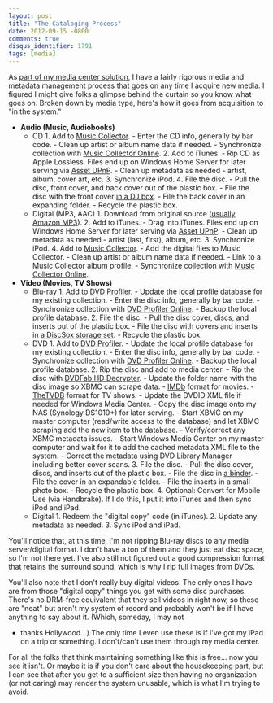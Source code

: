 ```yaml
---
layout: post
title: "The Cataloging Process"
date: 2012-09-15 -0800
comments: true
disqus_identifier: 1791
tags: [media]
---
```

As [part of my media center
solution](/archive/2008/09/30/overview-of-my-media-center-solution.aspx),
I have a fairly rigorous media and metadata management process that goes
on any time I acquire new media. I figured I might give folks a glimpse
behind the curtain so you know what goes on. Broken down by media type,
here's how it goes from acquisition to "in the system."

- **Audio (Music, Audiobooks)**
  - CD
        1. Add to [Music Collector](http://www.collectorz.com/music/).
            - Enter the CD info, generally by bar code.
            - Clean up artist or album name data if needed.
            - Synchronize collection with [Music Collector
                Online](http://connect.collectorz.com/users/tillig/music/view).
        2. Add to iTunes.
            - Rip CD as Apple Lossless. Files end up on Windows Home
                Server for later serving via [Asset
                UPnP](http://www.dbpoweramp.com/asset-upnp-dlna.htm).
            - Clean up metadata as needed - artist, album, cover art,
                etc.
        3. Synchronize iPod.
        4. File the disc.
            - Pull the disc, front cover, and back cover out of the
                plastic box.
            - File the disc with the front cover [in a DJ
                box](/archive/2011/05/20/media-storage.aspx).
            - File the back cover in an expanding folder.
            - Recycle the plastic box.
  - Digital (MP3, AAC)
        1. Download from original source ([usually Amazon
            MP3](http://www.amazon.com/MP3-Music-Download/b/?_encoding=UTF8&camp=1789&creative=390957&linkCode=ur2&node=163856011&redirect=true&tag=mhsvortex)).
        2. Add to iTunes.
            - Drag into iTunes. Files end up on Windows Home Server
                for later serving via [Asset
                UPnP](http://www.dbpoweramp.com/asset-upnp-dlna.htm).
            - Clean up metadata as needed - artist (last, first),
                album, etc.
        3. Synchronize iPod.
        4. Add to [Music Collector](http://www.collectorz.com/music/).
            - Add the digital files to Music Collector.
            - Clean up artist or album name data if needed.
            - Link to a Music Collector album profile.
            - Synchronize collection with [Music Collector
                Online](http://connect.collectorz.com/users/tillig/music/view).
- **Video (Movies, TV Shows)**
  - Blu-ray
        1. Add to [DVD Profiler](http://www.invelos.com/).
            - Update the local profile database for my existing
                collection.
            - Enter the disc info, generally by bar code.
            - Synchronize collection with [DVD Profiler
                Online](http://www.invelos.com/dvdcollection.aspx/tillig).
            - Backup the local profile database.
        2. File the disc.
            - Pull the disc cover, discs, and inserts out of the
                plastic box.
            - File the disc with covers and inserts in [a DiscSox
                storage
                set](/archive/2011/08/30/discsox-blu-ray-storage.aspx).
            - Recycle the plastic box.
  - DVD
        1. Add to [DVD Profiler](http://www.invelos.com/).
            - Update the local profile database for my existing
                collection.
            - Enter the disc info, generally by bar code.
            - Synchronize collection with [DVD Profiler
                Online](http://www.invelos.com/dvdcollection.aspx/tillig).
            - Backup the local profile database.
        2. Rip the disc and add to media center.
            - Rip the disc with [DVDFab HD
                Decrypter](http://www.dvdfab.com).
            - Update the folder name with the disc image so XBMC can
                scrape data.
                - [IMDb](http://www.imdb.com) format for movies.
                - [TheTVDB](http://thetvdb.com/) format for TV shows.
            - Update the DVDID XML file if needed for Windows Media
                Center.
            - Copy the disc image onto my NAS (Synology DS1010+) for
                later serving.
            - Start XBMC on my master computer (read/write access to
                the database) and let XBMC scraping add the new item to
                the database.
            - Verify/correct any XBMC metadata issues.
            - Start Windows Media Center on my master computer and
                wait for it to add the cached metadata XML file to the
                system.
            - Correct the metadata using DVD Library Manager including
                better cover scans.
        3. File the disc.
            - Pull the disc cover, discs, and inserts out of the
                plastic box.
            - File the disc in [a
                binder](/archive/2011/05/20/media-storage.aspx).
            - File the cover in an expandable folder.
            - File the inserts in a small photo box.
            - Recycle the plastic box.
        4. Optional: Convert for Mobile Use (via Handbrake). If I do
            this, I put it into iTunes and then sync iPod and iPad.
  - Digital
        1. Redeem the "digital copy" code (in iTunes).
        2. Update any metadata as needed.
        3. Sync iPod and iPad.

You'll notice that, at this time, I'm not ripping Blu-ray discs to any
media server/digital format. I don't have a ton of them and they just
eat disc space, so I'm not there yet. I've also still not figured out a
good compression format that retains the surround sound, which is why I
rip full images from DVDs.

You'll also note that I don't really buy digital videos. The only ones I
have are from those "digital copy" things you get with some disc
purchases. There's no DRM-free equivalent that they sell videos in right
now, so these are "neat" but aren't my system of record and probably
won't be if I have anything to say about it. (Which, someday, I may not

- thanks Hollywood...) The only time I even use these is if I've got my
iPad on a trip or something. I don't/can't use them through my media
center.

For all the folks that think maintaining something like this is free...
now you see it isn't. Or maybe it is if you don't care about the
housekeeping part, but I can see that after you get to a sufficient size
then having no organization (or not caring) may render the system
unusable, which is what I'm trying to avoid.
